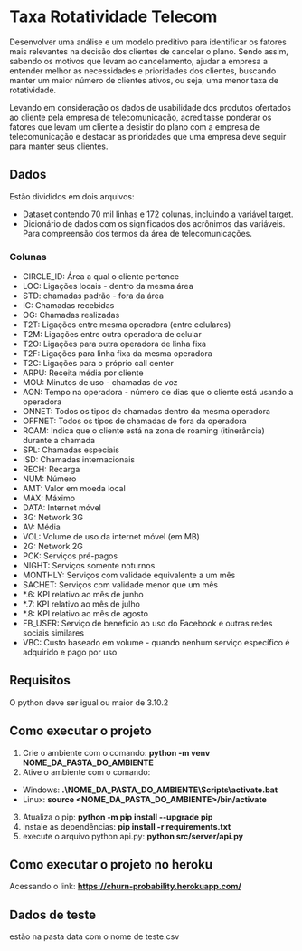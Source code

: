 # Taxa Rotatividade Telecom

Desenvolver uma análise e um modelo preditivo para identificar os fatores mais relevantes na decisão dos clientes de cancelar o plano. Sendo assim, sabendo os motivos que levam ao cancelamento, ajudar a empresa a entender melhor as necessidades e prioridades dos clientes, buscando manter um maior número de clientes ativos, ou seja, uma menor taxa de rotatividade.

Levando em consideração os dados de usabilidade dos produtos ofertados ao cliente pela empresa de telecomunicação, acreditasse ponderar os fatores que levam um cliente a desistir do plano com a empresa de telecomunicação e destacar as prioridades que uma empresa deve seguir para manter seus clientes.

## Dados

Estão divididos em dois arquivos:

* Dataset contendo 70 mil linhas e 172 colunas, incluindo a variável target.
* Dicionário de dados com os significados dos acrônimos das variáveis. Para compreensão dos termos da área de telecomunicações.

### Colunas

* CIRCLE_ID: Área a qual o cliente pertence
* LOC: Ligações locais - dentro da mesma área
* STD: chamadas padrão - fora da área
* IC: Chamadas recebidas
* OG: Chamadas realizadas
* T2T: Ligações entre mesma operadora (entre celulares)
* T2M: Ligações entre outra operadora de celular
* T2O: Ligações para outra operadora de linha fixa
* T2F: Ligações para linha fixa da mesma operadora
* T2C: Ligações para o próprio call center
* ARPU: Receita média por cliente
* MOU: Minutos de uso - chamadas de voz
* AON: Tempo na operadora - número de dias que o cliente está usando a operadora
* ONNET: Todos os tipos de chamadas dentro da mesma operadora
* OFFNET: Todos os tipos de chamadas de fora da operadora
* ROAM: Indica que o cliente está na zona de roaming (itinerância) durante a chamada
* SPL: Chamadas especiais
* ISD: Chamadas internacionais
* RECH: Recarga
* NUM: Número
* AMT: Valor em moeda local
* MAX: Máximo
* DATA: Internet móvel
* 3G: Network 3G
* AV: Média
* VOL: Volume de uso da internet móvel (em MB)
* 2G: Network 2G
* PCK: Serviços pré-pagos
* NIGHT: Serviços somente noturnos
* MONTHLY: Serviços com validade equivalente a um mês
* SACHET: Serviços com validade menor que um mês
* *.6: KPI relativo ao mês de junho
* *.7: KPI relativo ao mês de julho
* *.8: KPI relativo ao mês de agosto
* FB_USER: Serviço de benefício ao uso do Facebook e outras redes sociais similares
* VBC: Custo baseado em volume - quando nenhum serviço específico é adquirido e pago por uso

## Requisitos
O python deve ser igual ou maior de 3.10.2
## Como executar o projeto

1. Crie o ambiente com o comando:
**python -m venv NOME_DA_PASTA_DO_AMBIENTE**
2. Ative o ambiente com o comando:
* Windows: **.\NOME_DA_PASTA_DO_AMBIENTE\Scripts\activate.bat**
* Linux: **source <NOME_DA_PASTA_DO_AMBIENTE>/bin/activate**
3. Atualiza o pip: **python -m pip install --upgrade pip**
4. Instale as dependências: **pip install -r requirements.txt**
5. execute o arquivo python api.py: **python src/server/api.py**

## Como executar o projeto no heroku
Acessando o link: **https://churn-probability.herokuapp.com/**

## Dados de teste
estão na pasta data com o nome de teste.csv